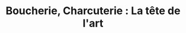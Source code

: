 ---
title: "Boucherie, Charcuterie : La tête de l'art"
url: /saint-martin-de-re/boucherie-charcuterie-la-tete-de-lart/
shop: Metzgerei
---